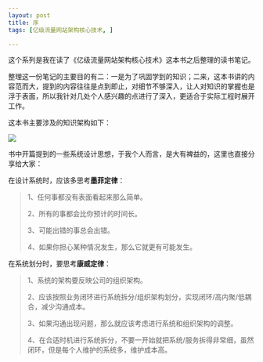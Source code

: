 ```yaml
---
layout: post
title: 序
tags: [亿级流量网站架构核心技术, ]

---
```


这个系列是我在读了《亿级流量网站架构核心技术》这本书之后整理的读书笔记。  

整理这一份笔记的主要目的有二：一是为了巩固学到的知识；二来，这本书讲的内容范而大，提到的内容往往是点到即止，对细节不够深入，让人对知识的掌握也是浮于表面，所以我针对几处个人感兴趣的点进行了深入，更适合于实际工程时展开工作。  

这本书主要涉及的知识架构如下：

<img src="{{site.url}}/assets/image/HAHC/高可用高并发核心技术.png" />

书中开篇提到的一些系统设计思想，于我个人而言，是大有裨益的，这里也直接分享给大家：  

在设计系统时，应该多思考**墨菲定律**：
> 1、任何事都没有表面看起来那么简单。
> 
> 2、所有的事都会比你预计的时间长。
> 
> 3、可能出错的事总会出错。
> 
> 4、如果你担心某种情况发生，那么它就更有可能发生。

在系统划分时，要思考**康威定律**：
> 1、系统的架构要反映公司的组织架构。
> 
> 2、应该按照业务闭环进行系统拆分/组织架构划分，实现闭环/高内聚/低耦合，减少沟通成本。
> 
> 3、如果沟通出现问题，那么就应该考虑进行系统和组织架构的调整。
> 
> 4、在合适时机进行系统拆分，不要一开始就把系统/服务拆得非常细，虽然闭环，但是每个人维护的系统多，维护成本高。
